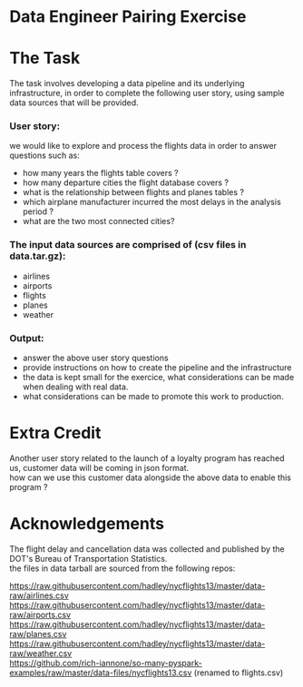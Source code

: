 Data Engineer Pairing Exercise
==============================


# The Task

The task involves developing a data pipeline and its underlying infrastructure,  in order to complete the following user story, using sample data sources that will be provided.


### User story:

we would like to explore and process the flights data in order to answer questions such as:
- how many years the flights table covers ?
- how many departure cities the flight database covers ?
- what is the relationship between flights and planes tables ?
- which airplane manufacturer incurred the most delays in the analysis period ?
- what are the two most connected cities?


### The input data sources are comprised of (csv files in data.tar.gz):

- airlines
- airports
- flights
- planes
- weather


### Output:

- answer the above user story questions
- provide instructions on how to create the pipeline and the infrastructure
- the data is kept small for the exercice, what considerations can be made when dealing with real data.
- what considerations can be made to promote this work to production.


# Extra Credit
Another user story related to the launch of a loyalty program has reached us,
customer data will be coming in json format.  
how can we use this customer data alongside the above data to enable this program ?


# Acknowledgements
The flight delay and cancellation data was collected and published by the DOT's Bureau of Transportation Statistics.  
the files in data tarball are sourced from the following repos:

https://raw.githubusercontent.com/hadley/nycflights13/master/data-raw/airlines.csv
https://raw.githubusercontent.com/hadley/nycflights13/master/data-raw/airports.csv
https://raw.githubusercontent.com/hadley/nycflights13/master/data-raw/planes.csv
https://raw.githubusercontent.com/hadley/nycflights13/master/data-raw/weather.csv  
https://github.com/rich-iannone/so-many-pyspark-examples/raw/master/data-files/nycflights13.csv (renamed to flights.csv)
